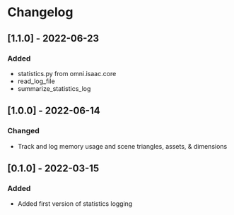 # Changelog

## [1.1.0] - 2022-06-23
### Added
- statistics.py from omni.isaac.core
- read_log_file
- summarize_statistics_log

## [1.0.0] - 2022-06-14

### Changed
- Track and log memory usage and scene triangles, assets, & dimensions

## [0.1.0] - 2022-03-15

### Added
- Added first version of statistics logging

